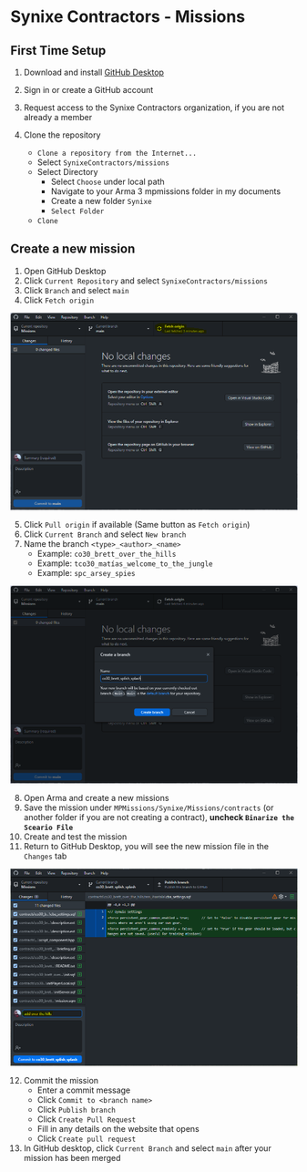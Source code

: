 # Synixe Contractors - Missions

## First Time Setup

1. Download and install [GitHub Desktop](https://desktop.github.com/)

2. Sign in or create a GitHub account

3. Request access to the Synixe Contractors organization, if you are not already a member

4. Clone the repository
    - `Clone a repository from the Internet...`
    - Select `SynixeContractors/missions`
    - Select Directory
        - Select `Choose` under local path
        - Navigate to your Arma 3 mpmissions folder in my documents
        - Create a new folder `Synixe`
        - `Select Folder`
    - `Clone`

## Create a new mission

1. Open GitHub Desktop
2. Click `Current Repository` and select `SynixeContractors/missions`
3. Click `Branch` and select `main`
4. Click `Fetch origin`

![Fetch Origin](.github/docs/github_01_fetch_origin.png)

5. Click `Pull origin` if available (Same button as `Fetch origin`)
6. Click `Current Branch` and select `New branch`
7. Name the branch `<type>_<author>_<name>`
    - Example: `co30_brett_over_the_hills`
    - Example: `tco30_matías_welcome_to_the_jungle`
    - Example: `spc_arsey_spies`

![New Branch](.github/docs/github_02_branch.png)

8. Open Arma and create a new missions
9. Save the mission under `MPMissions/Synixe/Missions/contracts` (or another folder if you are not creating a contract), **uncheck `Binarize the Sceario File`**
10. Create and test the mission
11. Return to GitHub Desktop, you will see the new mission file in the `Changes` tab

![Commit](.github/docs/github_03_commit_summary.png)

12. Commit the mission
    - Enter a commit message
    - Click `Commit to <branch name>`
    - Click `Publish branch`
    - Click `Create Pull Request`
    - Fill in any details on the website that opens
    - Click `Create pull request`
13. In GitHub desktop, click `Current Branch` and select `main` after your mission has been merged
